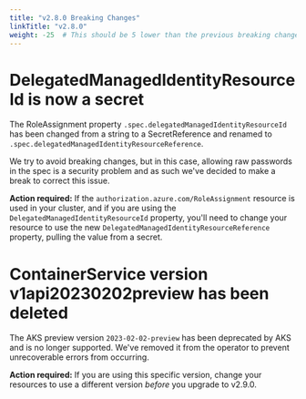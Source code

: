 ```yaml
---
title: "v2.8.0 Breaking Changes"
linkTitle: "v2.8.0"
weight: -25  # This should be 5 lower than the previous breaking change document
---
```


# DelegatedManagedIdentityResourceId is now a secret

The RoleAssignment property `.spec.delegatedManagedIdentityResourceId` has been changed from a string to a SecretReference and renamed to `.spec.delegatedManagedIdentityResourceReference`.

We try to avoid breaking changes, but in this case, allowing raw passwords in the spec is a security 
problem and as such we've decided to make a break to correct this issue.

**Action required:** If the `authorization.azure.com/RoleAssignment` resource is used in your cluster, and if you are using the `DelegatedManagedIdentityResourceId` property, you'll need to change your resource to use the new `DelegatedManagedIdentityResourceReference` property, pulling the value from a secret.

# ContainerService version v1api20230202preview has been deleted

The AKS preview version `2023-02-02-preview` has been deprecated by AKS and is no longer supported. We've removed it from the operator to prevent unrecoverable errors from occurring.

**Action required:** If you are using this specific version, change your resources to use a different version _before_ you upgrade to v2.9.0. 

